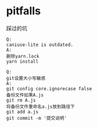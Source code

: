 # pitfalls
踩过的坑

```
Q:
caniuse-lite is outdated.
A:
删除yarn.lock
yarn install
```

```
Q:
git设置大小写敏感
A:
git config core.ignorecase false
备份文件如果A.js
git rm A.js
将备份文件重命名a.js放到路径下
git add a.js
git commit -m '提交说明'
```
